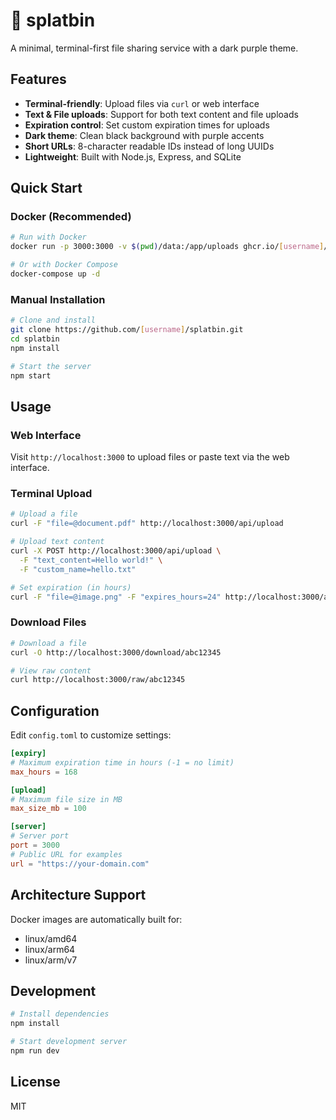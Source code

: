 # 🫟 splatbin

A minimal, terminal-first file sharing service with a dark purple theme.

## Features

- **Terminal-friendly**: Upload files via `curl` or web interface
- **Text & File uploads**: Support for both text content and file uploads
- **Expiration control**: Set custom expiration times for uploads
- **Dark theme**: Clean black background with purple accents
- **Short URLs**: 8-character readable IDs instead of long UUIDs
- **Lightweight**: Built with Node.js, Express, and SQLite

## Quick Start

### Docker (Recommended)

```bash
# Run with Docker
docker run -p 3000:3000 -v $(pwd)/data:/app/uploads ghcr.io/[username]/splatbin:latest

# Or with Docker Compose
docker-compose up -d
```

### Manual Installation

```bash
# Clone and install
git clone https://github.com/[username]/splatbin.git
cd splatbin
npm install

# Start the server
npm start
```

## Usage

### Web Interface

Visit `http://localhost:3000` to upload files or paste text via the web interface.

### Terminal Upload

```bash
# Upload a file
curl -F "file=@document.pdf" http://localhost:3000/api/upload

# Upload text content
curl -X POST http://localhost:3000/api/upload \
  -F "text_content=Hello world!" \
  -F "custom_name=hello.txt"

# Set expiration (in hours)
curl -F "file=@image.png" -F "expires_hours=24" http://localhost:3000/api/upload
```

### Download Files

```bash
# Download a file
curl -O http://localhost:3000/download/abc12345

# View raw content
curl http://localhost:3000/raw/abc12345
```

## Configuration

Edit `config.toml` to customize settings:

```toml
[expiry]
# Maximum expiration time in hours (-1 = no limit)
max_hours = 168

[upload]
# Maximum file size in MB
max_size_mb = 100

[server]
# Server port
port = 3000
# Public URL for examples
url = "https://your-domain.com"
```

## Architecture Support

Docker images are automatically built for:
- linux/amd64
- linux/arm64  
- linux/arm/v7

## Development

```bash
# Install dependencies
npm install

# Start development server
npm run dev
```

## License

MIT
